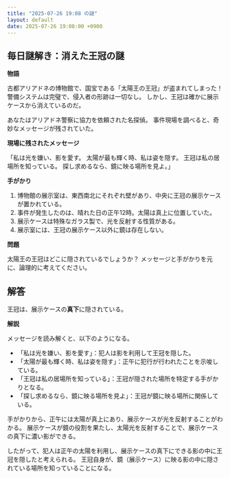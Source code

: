 ```yaml
---
title: "2025-07-26 19:08 の謎"
layout: default
date: 2025-07-26 19:08:00 +0900
---
```

## 毎日謎解き：消えた王冠の謎

**物語**

古都アリアドネの博物館で、国宝である「太陽王の王冠」が盗まれてしまった！
警備システムは完璧で、侵入者の形跡は一切なし。
しかし、王冠は確かに展示ケースから消えているのだ。

あなたはアリアドネ警察に協力を依頼された名探偵。
事件現場を調べると、奇妙なメッセージが残されていた。

**現場に残されたメッセージ**

「私は光を嫌い、影を愛す。
太陽が最も輝く時、私は姿を隠す。
王冠は私の居場所を知っている。
探し求めるなら、鏡に映る場所を見よ。」

**手がかり**

1.  博物館の展示室は、東西南北にそれぞれ壁があり、中央に王冠の展示ケースが置かれている。
2.  事件が発生したのは、晴れた日の正午12時。太陽は真上に位置していた。
3.  展示ケースは特殊なガラス製で、光を反射する性質がある。
4.  展示室には、王冠の展示ケース以外に鏡は存在しない。

**問題**

太陽王の王冠はどこに隠されているでしょうか？
メッセージと手がかりを元に、論理的に考えてください。

## 解答

王冠は、展示ケースの**真下**に隠されている。

**解説**

メッセージを読み解くと、以下のようになる。

*   「私は光を嫌い、影を愛す」：犯人は影を利用して王冠を隠した。
*   「太陽が最も輝く時、私は姿を隠す」：正午に犯行が行われたことを示唆している。
*   「王冠は私の居場所を知っている」：王冠が隠された場所を特定する手がかりとなる。
*   「探し求めるなら、鏡に映る場所を見よ」：王冠が鏡に映る場所に関係している。

手がかりから、正午には太陽が真上にあり、展示ケースが光を反射することがわかる。
展示ケースが鏡の役割を果たし、太陽光を反射することで、展示ケースの真下に濃い影ができる。

したがって、犯人は正午の太陽を利用し、展示ケースの真下にできる影の中に王冠を隠したと考えられる。
王冠自身が、鏡（展示ケース）に映る影の中に隠されている場所を知っていることになる。
